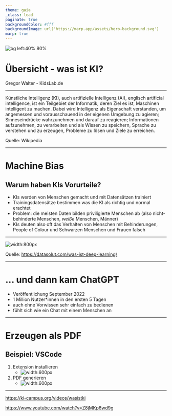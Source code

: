 ```yaml
---
theme: gaia
_class: lead
paginate: true
backgroundColor: #fff
backgroundImage: url('https://marp.app/assets/hero-background.svg')
marp: true
---
```


![bg left:40% 80%](https://marp.app/assets/marp.svg)

# **Übersicht - was ist KI?**

Gregor Walter - KidsLab.de

---

Künstliche Intelligenz (KI), auch artifizielle Intelligenz (AI), englisch artificial intelligence, ist ein Teilgebiet der Informatik, deren Ziel es ist, Maschinen intelligent zu machen. Dabei wird Intelligenz als Eigenschaft verstanden, um angemessen und vorausschauend in der eigenen Umgebung zu agieren; Sinneseindrücke wahrzunehmen und darauf zu reagieren; Informationen aufzunehmen, zu verarbeiten und als Wissen zu speichern, Sprache zu verstehen und zu erzeugen, Probleme zu lösen und Ziele zu erreichen. 

Quelle: Wikipedia

---

# Machine Bias

## Warum haben KIs Vorurteile?

- KIs werden von Menschen gemacht und mit Datensätzen trainiert
- Trainingsdatensätze bestimmen was die KI als richtig und normal erachtet
- Problem: die meisten Daten bilden priviligierte Menschen ab (also nicht-behinderte Menschen, *weiße* Menschen, Männer)
- KIs deuten also oft das Verhalten von Menschen mit Behinderungen, People of Colour und Schwarzen Menschen und Frauen falsch 

---

![width:800px](machine-learning-vs-deep-learning.jpg)

Quelle: https://datasolut.com/was-ist-deep-learning/

---

# ... und dann kam ChatGPT

- Veröffentlichung September 2022
- 1 Million Nutzer\*innen in den ersten 5 Tagen
- auch ohne Vorwissen sehr einfach zu bedienen
- fühlt sich wie ein Chat mit einem Menschen an

---

# Erzeugen als PDF
##  Beispiel: VSCode

1. Extension installieren
    - ![width:600px](0-install.png)
1. PDF generieren
    - ![width:600px](1-how-to-export.png)

---

https://ki-campus.org/videos/wasistki


https://www.youtube.com/watch?v=Z8jMKp6wd9g

<!--Willst du die Filem zeigen? Wenn ja, wann in der Präsentation?-->

